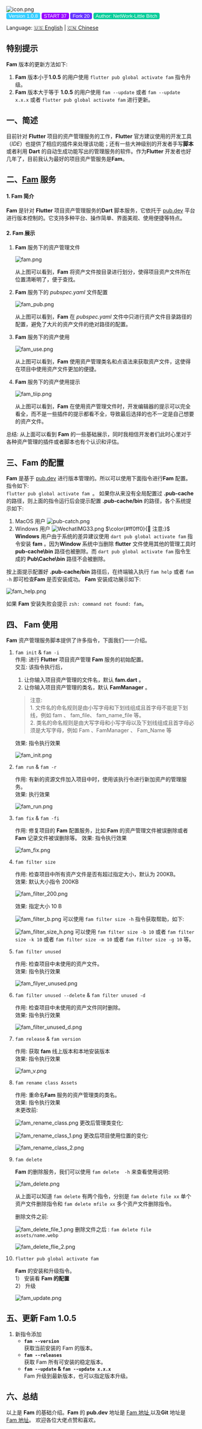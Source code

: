 

![icon.png](https://p3-juejin.byteimg.com/tos-cn-i-k3u1fbpfcp/1277c95cd18843a483fafe8c364a694f~tplv-k3u1fbpfcp-watermark.image?)    
<button style="background-color: #33CCFF;border-style: none;border-radius: 4px;color: white;">Version 1.0.8</button> <button style="background-color: #9900FF;border-style: none;border-radius: 4px;color: white;">START 37</button> <button style="background-color: #6633FF;border-style: none;border-radius: 4px;color: white;">Fork 20</button> <button style="background-color: #00CC99;border-style: none;border-radius: 4px;color: white;">Author: NetWork-Little Bitch</button>      

Language: [🇺🇸 English](https://pub.dev/packages/fam) | [🇨🇳 Chinese](https://github.com/zhoushuangjian001/pub_images/blob/master/fam/md/README.md)
## 特别提示
**Fam** 版本的更新方法如下:    
1. **Fam** 版本小于**1.0.5** 的用户使用 `flutter pub global activate fam` 指令升级。
2. **Fam** 版本大于等于 **1.0.5** 的用户使用 `fam --update` 或者 `fam --update x.x.x` 或者 `flutter pub global activate fam` 进行更新。
 
## 一、简述
目前针对 **Flutter**  项目的资产管理服务的工作，**Flutter** 官方建议使用的开发工具（*IDE*）也提供了相应的插件来处理该功能；还有一些大神级别的开发者手写**脚本**或者利用 **Dart** 的自动生成功能写出的管理服务的软件。作为**Flutter** 开发者也好几年了，目前我认为最好的项目资产管服务是**Fam**。

## 二、[Fam](https://pub.dev/packages/fam) 服务
#### 1. Fam 简介
**Fam** 是针对 **Flutter** 项目资产管理服务的**Dart** 脚本服务，它依托于 [pub.dev](https://pub.dev/https://pub.dev/) 平台进行版本控制的。它支持多种平台、操作简单、界面美观、使用便捷等特点。

#### 2. Fam 展示
1. **Fam** 服务下的资产管理文件

    ![fam.png](https://p1-juejin.byteimg.com/tos-cn-i-k3u1fbpfcp/e50cdf004d25459ba8c6ac1335fa9e77~tplv-k3u1fbpfcp-watermark.image?)
      
     从上图可以看到，**Fam** 将资产文件按目录进行划分，使得项目资产文件所在位置清晰明了，便于查找。
2. **Fam** 服务下的 *pubspec.yaml* 文件配置
                 
    ![fam_pub.png](https://p3-juejin.byteimg.com/tos-cn-i-k3u1fbpfcp/2ce95a8823b64c6e99e091efd72992ed~tplv-k3u1fbpfcp-watermark.image?)
    
    从上图可以看到，**Fam** 在 *pubspec.yaml* 文件中只进行资产文件目录路径的配置，避免了大片的资产文件的绝对路径的配置。
    
3. **Fam** 服务下的资产使用

    ![fam_use.png](https://p3-juejin.byteimg.com/tos-cn-i-k3u1fbpfcp/72d4580f3af54fd7b8994951ec730d8b~tplv-k3u1fbpfcp-watermark.image?)
    
    从上图可以看到，**Fam** 使用资产管理类名和点语法来获取资产文件，这使得在项目中使用资产文件更加的便捷。
    
4. **Fam** 服务下的资产使用提示

    ![fam_tiip.png](https://p1-juejin.byteimg.com/tos-cn-i-k3u1fbpfcp/53c6e5f6721f4db78c1299a2c45339e0~tplv-k3u1fbpfcp-watermark.image?)
    
     从上图可以看到，**Fam** 在使用资产管理文件时，开发编辑器的提示可以完全看全，而不是一些插件的提示都看不全，导致最后选择的也不一定是自己想要的资产文件。


总结: 从上面可以看到 **Fam** 的一些基础展示，同时我相信开发者们此时心里对于各种资产管理的插件或者脚本也有个认识和评估。

## 三、Fam 的配置

**Fam** 是基于 [pub.dev](https://pub.dev/packages/fam) 进行版本管理的。所以可以使用下面指令进行**Fam** 配置。 指令如下:    
`flutter pub global activate fam `。 如果你从来没有全局配置过 **.pub-cache** 的路径，则上面的指令运行后会提示配置 **.pub-cache/bin** 的路径，各个系统提示如下:

1. MacOS 用户
    ![pub-catch.png](https://p9-juejin.byteimg.com/tos-cn-i-k3u1fbpfcp/f774c0cf80364a8a8b5e7ee86136570c~tplv-k3u1fbpfcp-watermark.image?)
2. Windows 用户
    ![WechatIMG33.png](https://p1-juejin.byteimg.com/tos-cn-i-k3u1fbpfcp/99e032546a3b45669b14eb1e5b1ab8fb~tplv-k3u1fbpfcp-watermark.image?)
$\color{#ff0ff0}{📢 注意:}$    
**Windows** 用户由于系统的差异建议使用 `dart pub global activate fam` 指令安装 **fam** 。因为**Window** 系统中当删除 **flutter** 文件使用其他的管理工具时 **pub-cache\bin** 路径也被删除。而 `dart pub global activate fam` 指令生成的 **Pub\Cache\bin** 路径不会被删除。 

按上面提示配置好 **.pub-cache/bin** 路径后，在终端输入执行 `fam help` 或者 `fam -h` 即可检查**Fam** 是否安装成功。 **Fam** 安装成功展示如下:

![fam_help.png](https://p9-juejin.byteimg.com/tos-cn-i-k3u1fbpfcp/ffdcf3880e874549866bcf9db86b4069~tplv-k3u1fbpfcp-watermark.image?)

如果  **Fam** 安装失败会提示 `zsh: command not found: fam`。


##  四、 Fam 使用
**Fam** 资产管理服务脚本提供了许多指令，下面我们一一介绍。
1. `fam init`  & `fam -i`  
    作用: 进行 **Flutter** 项目资产管理 **Fam** 服务的初始配置。    
    交互: 该指令执行后，
    1. 让你输入项目资产管理的文件名，默认 **fam.dart** 。
    2. 让你输入项目资产管理的类名，默认 **FamManager** 。 
               
    > 注意:    
        1. 文件名的命名规则是由小写字母和下划线组成且首字母不能是下划线，例如 fam 、 fam_file、 fam_name_file 等。           
        2. 类名的命名规则是由大写字母和小写字母以及下划线组成且首字母必须是大写字母，例如 Fam 、FamManager 、 Fam_Name 等
   
   效果: 指令执行效果
   
    ![fam_init.png](https://p1-juejin.byteimg.com/tos-cn-i-k3u1fbpfcp/4807eb71527a4d5189c95447d01b716a~tplv-k3u1fbpfcp-watermark.image?)


2. `fam run` & `fam -r`
     
    作用: 有新的资源文件加入项目中时，使用该执行令进行新加资产的管理服务。    
    效果: 执行效果
    
    ![fam_run.png](https://p6-juejin.byteimg.com/tos-cn-i-k3u1fbpfcp/009f4b7885fe487d818062ae3aa32ce1~tplv-k3u1fbpfcp-watermark.image?)
    
3. `fam fix` & `fam -fi`    

    作用: 修复项目的 **Fam** 配置服务，比如:**Fam** 的资产管理文件被误删除或者 **Fam** 记录文件被误删除等。
    效果: 指令执行效果
    
    ![fam_fix.png](https://p6-juejin.byteimg.com/tos-cn-i-k3u1fbpfcp/d24448759f924496bca31c36ee0a99bc~tplv-k3u1fbpfcp-watermark.image?)
    
4. `fam filter size`
    
    作用: 检查项目中所有资产文件是否有超过指定大小，默认为  200KB。     
    效果: 默认大小指令 200KB
    
    ![fam_filter_200.png](https://p6-juejin.byteimg.com/tos-cn-i-k3u1fbpfcp/49d9298532584ef0ab4acc16751856d8~tplv-k3u1fbpfcp-watermark.image?)
    
    效果: 指定大小 10 B
    
    ![fam_filter_b.png](https://p1-juejin.byteimg.com/tos-cn-i-k3u1fbpfcp/1c85267b68a245709352ab526bb1561a~tplv-k3u1fbpfcp-watermark.image?)
    可以使用  `fam filter size -h` 指令获取帮助，如下:
    
    ![fam_filter_size_h.png](https://p1-juejin.byteimg.com/tos-cn-i-k3u1fbpfcp/70c46f10361d4051af5d841a3e7aacac~tplv-k3u1fbpfcp-watermark.image?)
    可以使用 `fam filter size -b 10` 或者 `fam filter size -k 10` 或者 `fam filter size -m 10` 或者 `fam filter size -g 10` 等。
    
 
 5. `fam filter unused`
      
    作用: 检查项目中未使用的资产文件。       
    效果: 指令执行效果
    
    ![fam_filyer_unused.png](https://p6-juejin.byteimg.com/tos-cn-i-k3u1fbpfcp/a5c5f4cb82494710908bf2b1d63b8503~tplv-k3u1fbpfcp-watermark.image?)
    
 6. `fam filter unused --delete` & `fam filter unused -d`
 
    作用: 检查项目中未使用的资产文件同时删除。        
    效果: 指令执行效果
  
      ![fam_filter_unused_d.png](https://p6-juejin.byteimg.com/tos-cn-i-k3u1fbpfcp/9224d181ddc24127b510c65f3b428b1a~tplv-k3u1fbpfcp-watermark.image?)
  
 7.  `fam release` &  `fam version`
 
     作用: 获取 **fam** 线上版本和本地安装版本      
     效果: 指令执行效果
      
      ![fam_v.png](https://p3-juejin.byteimg.com/tos-cn-i-k3u1fbpfcp/210a203e0f87419c9821ec4f648ae28d~tplv-k3u1fbpfcp-watermark.image?)
      
 8. `fam rename class Assets` 
     
     作用: 重命名**Fam** 服务的资产管理类的类名。      
     效果: 指令执行效果      
     未更改前: 
             
    ![fam_rename_class.png](https://p1-juejin.byteimg.com/tos-cn-i-k3u1fbpfcp/6c4031ff9e4e4f74adb7bf6abd9118c5~tplv-k3u1fbpfcp-watermark.image?)
     更改后管理类变化:
     
    ![fam_rename_class_1.png](https://p1-juejin.byteimg.com/tos-cn-i-k3u1fbpfcp/927ec5af204442de8f0e8a37d49fc75b~tplv-k3u1fbpfcp-watermark.image?)
    更改后项目使用位置的变化:
    
    ![fam_rename_class_2.png](https://p1-juejin.byteimg.com/tos-cn-i-k3u1fbpfcp/56bc4d06a69947c5bd9c03c89ef89918~tplv-k3u1fbpfcp-watermark.image?)
 
 9. `fam delete`
     
    **Fam** 的删除服务，我们可以使用 `fam delete  -h` 来查看使用说明:
    
    ![fam_delete.png](https://p3-juejin.byteimg.com/tos-cn-i-k3u1fbpfcp/1f93cf122aa64c7f939fb88992b97cc4~tplv-k3u1fbpfcp-watermark.image?)
    
    从上面可以知道 `fam delete` 有两个指令，分别是 `fam delete file xx` 单个资产文件删除指令和 `fam delete mfile xx` 多个资产文件删除指令。
    
    删除文件之前:  
    
    ![fam_delete_file_1.png](https://p6-juejin.byteimg.com/tos-cn-i-k3u1fbpfcp/64a9622a81f24ba3ba66ed60b866b9d9~tplv-k3u1fbpfcp-watermark.image?)
    删除文件之后 : `fam delete file assets/name.webp`
    
    ![fam_delete_flie_2.png](https://p3-juejin.byteimg.com/tos-cn-i-k3u1fbpfcp/43b163a0fd9542418d23520d50715c7c~tplv-k3u1fbpfcp-watermark.image?)
    
10. `flutter pub global activate fam`
    
    **Fam** 的安装和升级指令。      
    1） 安装看 **Fam 的配置**     
    2） 升级
        
    ![fam_update.png](https://p9-juejin.byteimg.com/tos-cn-i-k3u1fbpfcp/8b7feb16618a49ca83ceda3cbd0d63fc~tplv-k3u1fbpfcp-watermark.image?)

## 五、更新 Fam 1.0.5
  1. 新指令添加    
     - **`fam --version`**    
        获取当前安装的 Fam 的版本。
     - **`fam --releases`**    
        获取 Fam 所有可安装的稳定版本。
     - **`fam --update` & `fam --update x.x.x`**    
        Fam 升级到最新版本，也可以指定版本升级。
    
## 六、总结
  以上是 **Fam** 的基础介绍。**Fam** 的 **pub.dev** 地址是 [Fam 地址 ](https://pub.dev/packages/fam) 以及**Git** 地址是 [Fam 地址](https://github.com/zhoushuangjian001/fam)。 欢迎各位大佬点赞和喜欢。
